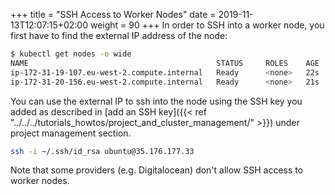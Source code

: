 +++
title = "SSH Access to Worker Nodes"
date = 2019-11-13T12:07:15+02:00
weight = 90
+++
In order to SSH into a worker node, you first have to find the external IP address of the node:

```bash
$ kubectl get nodes -o wide
NAME                                          STATUS     ROLES    AGE   VERSION   INTERNAL-IP     EXTERNAL-IP      OS-IMAGE             KERNEL-VERSION    CONTAINER-RUNTIME
ip-172-31-19-107.eu-west-2.compute.internal   Ready      <none>   22s   v1.15.6   172.31.19.107   35.176.177.33    Ubuntu 18.04.3 LTS   4.15.0-1054-aws   docker://18.9.2
ip-172-31-20-156.eu-west-2.compute.internal   Ready      <none>   21s   v1.15.6   172.31.20.156   35.176.25.131    Ubuntu 18.04.3 LTS   4.15.0-1054-aws   docker://18.9.2
```

You can use the external IP to ssh into the node using the SSH key you added as described in [add an SSH key]({{< ref "../../../tutorials_howtos/project_and_cluster_management/" >}}) under project management section.

```bash
ssh -i ~/.ssh/id_rsa ubuntu@35.176.177.33
```

Note that some providers (e.g. Digitalocean) don't allow SSH access to worker nodes.
